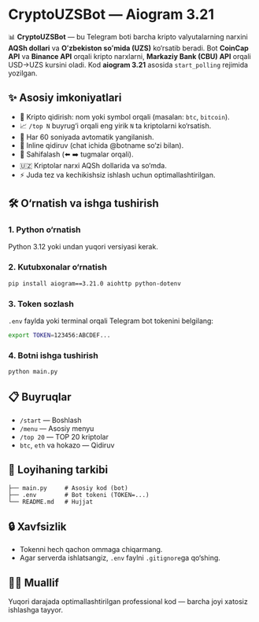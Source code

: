 # CryptoUZSBot — Aiogram 3.21

📊 **CryptoUZSBot** — bu Telegram boti barcha kripto valyutalarning narxini **AQSh dollari** va **Oʻzbekiston soʻmida (UZS)** ko‘rsatib beradi. Bot **CoinCap API** va **Binance API** orqali kripto narxlarni, **Markaziy Bank (CBU) API** orqali USD→UZS kursini oladi. Kod **aiogram 3.21** asosida `start_polling` rejimida yozilgan.

## ✨ Asosiy imkoniyatlari
- 🔎 Kripto qidirish: nom yoki symbol orqali (masalan: `btc`, `bitcoin`).
- 📈 `/top N` buyrug‘i orqali eng yirik `N` ta kriptolarni ko‘rsatish.
- 🔄 Har 60 soniyada avtomatik yangilanish.
- 📱 Inline qidiruv (chat ichida @botname so‘zi bilan).
- 📃 Sahifalash (⬅️ ➡️ tugmalar orqali).
- 🇺🇿 Kriptolar narxi AQSh dollarida va so‘mda.
- ⚡ Juda tez va kechikishsiz ishlash uchun optimallashtirilgan.

## 🛠 O‘rnatish va ishga tushirish
### 1. Python o‘rnatish
Python 3.12 yoki undan yuqori versiyasi kerak.

### 2. Kutubxonalar o‘rnatish
```bash
pip install aiogram==3.21.0 aiohttp python-dotenv
```

### 3. Token sozlash
`.env` faylda yoki terminal orqali Telegram bot tokenini belgilang:
```bash
export TOKEN=123456:ABCDEF...
```

### 4. Botni ishga tushirish
```bash
python main.py
```

## 📋 Buyruqlar
- `/start` — Boshlash
- `/menu` — Asosiy menyu
- `/top 20` — TOP 20 kriptolar
- `btc`, `eth` va hokazo — Qidiruv

## 📂 Loyihaning tarkibi
```
├── main.py     # Asosiy kod (bot)
├── .env        # Bot tokeni (TOKEN=...)
└── README.md   # Hujjat
```

## 🔒 Xavfsizlik
- Tokenni hech qachon ommaga chiqarmang.
- Agar serverda ishlatsangiz, `.env` faylni `.gitignore`ga qo‘shing.

## 👨‍💻 Muallif
Yuqori darajada optimallashtirilgan professional kod — barcha joyi xatosiz ishlashga tayyor.
